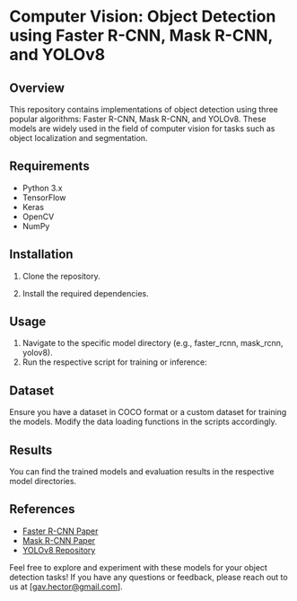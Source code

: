 # Computer Vision: Object Detection using Faster R-CNN, Mask R-CNN, and YOLOv8

## Overview
This repository contains implementations of object detection using three popular algorithms: Faster R-CNN, Mask R-CNN, and YOLOv8. These models are widely used in the field of computer vision for tasks such as object localization and segmentation.

## Requirements
- Python 3.x
- TensorFlow
- Keras
- OpenCV
- NumPy

## Installation
1. Clone the repository.

2. Install the required dependencies.

## Usage
1. Navigate to the specific model directory (e.g., faster_rcnn, mask_rcnn, yolov8).
2. Run the respective script for training or inference:


## Dataset
Ensure you have a dataset in COCO format or a custom dataset for training the models. Modify the data loading functions in the scripts accordingly.

## Results
You can find the trained models and evaluation results in the respective model directories.

## References
- [Faster R-CNN Paper](https://arxiv.org/abs/1506.01497)
- [Mask R-CNN Paper](https://arxiv.org/abs/1703.06870)
- [YOLOv8 Repository](https://github.com/yourusername/yolov8)

Feel free to explore and experiment with these models for your object detection tasks! If you have any questions or feedback, please reach out to us at [gav.hector@gmail.com].
